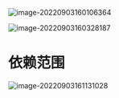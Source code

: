 ![image-20220903160106364](..\.imgs\image-20220903160106364.png)

![image-20220903160328187](..\.imgs\image-20220903160328187.png)

# 依赖范围

![image-20220903161131028](..\.imgs\image-20220903161131028.png)